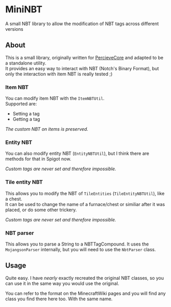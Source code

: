 # MiniNBT
A small NBT library to allow the modification of NBT tags across different versions

## About
This is a small library, originally written for [PercieveCore](https://github.com/PerceiveDev/PerceiveCore) and adapted to be a standalone utility.  
It provides an easy way to interact with NBT (Notch's Binary Format), but only the interaction with item NBT is really tested ;)

### Item NBT
You can modify item NBT with the `ItemNBTUtil`.  
Supported are:
  - Setting a tag
  - Getting a tag

*The custom NBT on items is preserved.*

### Entity NBT
You can also modify entity NBT (`EntityNBTUtil`), but I think there are methods for that in Spigot now.  

*Custom tags are never set and therefore impossible.*

### Tile entity NBT
This allows you to modify the NBT of `TileEntities` (`TileEntityNBTUtil`), like a chest.  
It can be used to change the name of a furnace/chest or similiar after it was placed, or do some other trickery.

*Custom tags are never set and therefore impossible.*

### NBT parser
This allows you to parse a String to a NBTTagCompound. It uses the `MojangsonParser` internally, but you will need to use the `NbtParser` class.

## Usage
Quite easy. I have _nearly_ exactly recreated the original NBT classes, so you can use it in the same way you would use the original.  

You can refer to the format on the MinecraftWiki pages and you will find any class you find there here too. With the same name.
